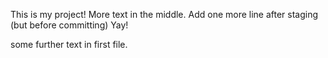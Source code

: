 This is my project! 
More text in the middle.
Add one more line after staging (but before committing)
Yay!

some further text in first file. 
